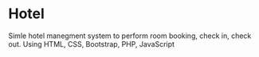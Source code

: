# Hotel
Simle hotel manegment system to perform room booking, check in, check out.
Using HTML, CSS, Bootstrap, PHP, JavaScript 
